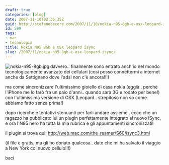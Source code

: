 ```yaml
---
draft: true
categories: [blog]
date: 2007-11-10T02:36:35Z
guid: http://stefanocecere.com/2007/11/10/nokia-n95-8gb-e-osx-leopard-isync/
id: 599
tags:
- mac
- tecnologia
title: Nokia N95 8Gb e OSX leopard isync
slug: /2007/11/nokia-n95-8gb-e-osx-leopard-isync/
---
```


<img src='http://stefanocecere.com/wp-content/uploads/sites/3/2007/11/nokia-n95-8gb.jpg' alt='nokia-n95-8gb.jpg' align="left" />davvero.. finalmente sono entrato anch'io nel mondo tecnologicamente avanzato dei cellulari (così posso connettermi a internet anche da Settignano dove l'adsl non c'è ancora!!!)

ma come sincronizzare l'ultimissimo gioiello di casa nokia (eggià.. perchè l'iPhone me lo farò fra un paio d'anni.. quando sarà 3G e rodato per bene!) con l'ultimissima versione di OSX (Leopard.. strepitoso non so come abbiamo fatto senza prima!)

dopo ricerche e tentativi stenuanti per farli andare assieme.. ecco che un ragazzo ha pubblicato lui un plugin perfettamente integrato al nuovo iSync, e ora l'N95 nero ha tutta la mia rubrica e gli appuntamenti sincronizzati!

il plugin si trova qui: <http://web.mac.com/the_reamer/S60/isync3.html>

(il file è gratis, ma gli ho donato qualcosa.. dato che mi ha salvato il viaggio a New York col nuovo cellulo!!!)

baci